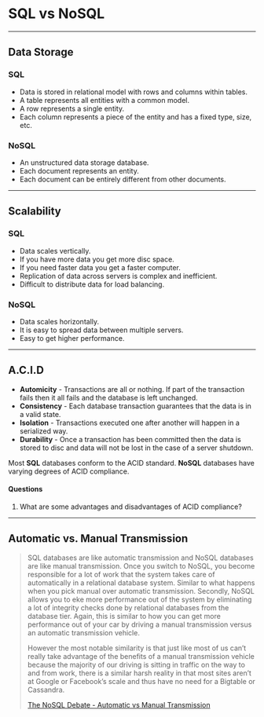 # SQL vs NoSQL

<hr>

## Data Storage

### SQL

- Data is stored in relational model with rows and columns within tables.
- A table represents all entities with a common model.
- A row represents a single entity.
- Each column represents a piece of the entity and has a fixed type, size, etc.

### NoSQL

- An unstructured data storage database.
- Each document represents an entity.
- Each document can be entirely different from other documents.

<hr>

## Scalability

### SQL

- Data scales vertically.
- If you have more data you get more disc space.
- If you need faster data you get a faster computer.
- Replication of data across servers is complex and inefficient.
- Difficult to distribute data for load balancing.

### NoSQL

- Data scales horizontally.
- It is easy to spread data between multiple servers.
- Easy to get higher performance.

<hr>

## A.C.I.D

- **Automicity** - Transactions are all or nothing. If part of the transaction fails then it all fails and the database is left unchanged.
- **Consistency** - Each database transaction guarantees that the data is in a valid state.
- **Isolation** - Transactions executed one after another will happen in a serialized way.
- **Durability** - Once a transaction has been committed then the data is stored to disc and data will not be lost in the case of a server shutdown.

Most **SQL** databases conform to the ACID standard. **NoSQL** databases have varying degrees of ACID compliance.

#### Questions

1. What are some advantages and disadvantages of ACID compliance?

<hr>

## Automatic vs. Manual Transmission

> SQL databases are like automatic transmission and NoSQL databases are like manual transmission. Once you switch to NoSQL, you become responsible for a lot of work that the system takes care of automatically in a relational database system. Similar to what happens when you pick manual over automatic transmission. Secondly, NoSQL allows you to eke more performance out of the system by eliminating a lot of integrity checks done by relational databases from the database tier. Again, this is similar to how you can get more performance out of your car by driving a manual transmission versus an automatic transmission vehicle.
>
> However the most notable similarity is that just like most of us can’t really take advantage of the benefits of a manual transmission vehicle because the majority of our driving is sitting in traffic on the way to and from work, there is a similar harsh reality in that most sites aren’t at Google or Facebook’s scale and thus have no need for a Bigtable or Cassandra.
>
> [The NoSQL Debate - Automatic vs Manual Transmission](http://www.25hoursaday.com/weblog/2010/03/29/TheNoSQLDebateAutomaticVsManualTransmission.aspx)
